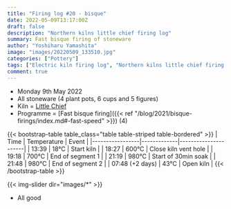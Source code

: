 ```yaml
---
title: "Firing log #20 - bisque"
date: 2022-05-09T13:17:00Z
draft: false
description: "Northern kilns little chief firing log"
summary: Fast bisque firing of stoneware
author: "Yoshiharu Yamashita"
image: "images/20220509_133510.jpg"
categories: ["Pottery"]
tags: ["Electric kiln firing log", "Northern kilns little chief firing log", "Firing log", "Bisque firing"]
comment: true
---
```


- Monday 9th May 2022
- All stoneware (4 plant pots, 6 cups and 5 figures)
- Kiln = [Little Chief](https://northernkilns.com/product/northern-kilns-little-chief/)
- Programme = [Fast bisque firing]({{< ref "/blog/2021/bisque-firings/index.md#-fast-speed" >}}) (4)

{{< bootstrap-table table_class="table table-striped table-bordered" >}}
| Time            | Temperature | Event                |
|-----------------|-------------|----------------------|
| 13:39           | 18&deg;C    | Start kiln           |
| 18:27           | 600&deg;C   | Close kiln vent hole |
| 19:18           | 700&deg;C   | End of segment 1     |
| 21:19           | 980&deg;C   | Start of 30min soak  |
| 21:48           | 980&deg;C   | End of segment 2     |
| 07:48 (+2 days) | 43&deg;C    | Open kiln            |
{{< /bootstrap-table >}}

{{< img-slider dir="images/*" >}}

- All good